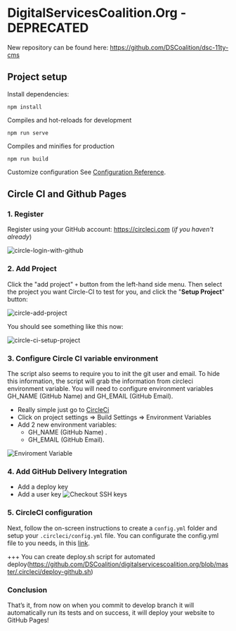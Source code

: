 # DigitalServicesCoalition.Org - DEPRECATED

New repository can be found here: https://github.com/DSCoalition/dsc-11ty-cms

## Project setup
Install dependencies:
```
npm install
```

Compiles and hot-reloads for development
```
npm run serve
```

Compiles and minifies for production
```
npm run build
```

Customize configuration
See [Configuration Reference](https://cli.vuejs.org/config/).

## Circle CI and Github Pages

### 1. Register
Register using your GitHub account: https://circleci.com
(_if you haven't already_)

![circle-login-with-github](https://user-images.githubusercontent.com/194400/41608075-87c753b6-73df-11e8-910d-8ab2ebc2d21b.png)

### 2. Add Project
Click the "add project" `+` button from the left-hand side menu.
Then select the project you want Circle-CI to test for you,
and click the "**Setup Project**" button:

![circle-add-project](https://user-images.githubusercontent.com/194400/41619549-950824e6-73fe-11e8-80de-390d56c90aff.png)

You should see something like this now: <br />

![circle-ci-setup-project](https://user-images.githubusercontent.com/194400/41620063-77108e54-7400-11e8-88c5-e434c7cb6474.png)

### 3. Configure Circle CI variable environment
The script also seems to require you to init the git user and email. To hide this information, the script will grab the information from circleci environment variable. You will need to configure environment variables GH_NAME (GitHub Name) and GH_EMAIL (GitHub Email).
- Really simple just go to [CircleCi](https://circleci.com)
- Click on project settings => Build Settings => Environment Variables
- Add 2 new environment variables:
    * GH_NAME (GitHub Name) .
    * GH_EMAIL (GitHub Email).

![Enviroment Variable](https://cdn-images-1.medium.com/max/800/0*75feLThKpIfxkGc0.)

### 4. Add GitHub Delivery Integration
+ Add a deploy key
+ Add a user key
![Checkout SSH keys](https://cdn-images-1.medium.com/max/800/0*vkMdyUwvzhsNqvIB.)

### 5. CircleCI configuration
Next, follow the on-screen instructions to create a `config.yml` folder and setup your `.circleci/config.yml` file.
You can configurate the config.yml file to you needs, in this [link](https://circleci.com/docs/2.0/configuration-reference/).

+++ You can create deploy.sh script for automated deploy(https://github.com/DSCoalition/digitalservicescoalition.org/blob/master/.circleci/deploy-github.sh)

### Conclusion
That’s it, from now on when you commit to develop branch it will automatically run its tests and on success, it will deploy your website to GitHub Pages!
